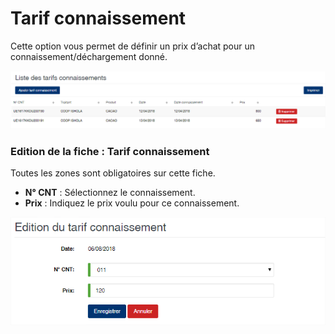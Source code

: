 # Tarif connaissement

Cette option vous permet de définir un prix d’achat pour un connaissement/déchargement donné.

![](../../.gitbook/assets/tarifcnt1.png)

### **Edition de la fiche : Tarif connaissement**

Toutes les zones sont obligatoires sur cette fiche.

* **N° CNT** : Sélectionnez le connaissement.
* **Prix** : Indiquez le prix voulu pour ce connaissement.

![](../../.gitbook/assets/tarifcnt2.png)
